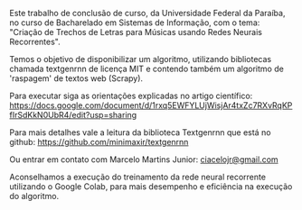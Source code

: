 Este trabalho de conclusão de curso, da Universidade Federal da Paraíba, no curso de Bacharelado em Sistemas de Informação, com o tema: "Criação de Trechos de Letras para Músicas usando Redes Neurais Recorrentes".

Temos o objetivo de disponibilizar um algoritmo, utilizando bibliotecas chamada textgenrnn de licença MIT e contendo também um algoritmo de 'raspagem' de textos web (Scrapy).

Para executar siga as orientações explicadas no artigo científico: https://docs.google.com/document/d/1rxq5EWFYLUjWisjAr4txZc7RXvRqKPfIrSdKkN0UbR4/edit?usp=sharing

Para mais detalhes vale a leitura da biblioteca Textgenrnn que está no github: https://github.com/minimaxir/textgenrnn

Ou entrar em contato com Marcelo Martins Junior: ciacelojr@gmail.com

Aconselhamos a execução do treinamento da rede neural recorrente utilizando o Google Colab, para mais desempenho e eficiência na execução do algoritmo.

